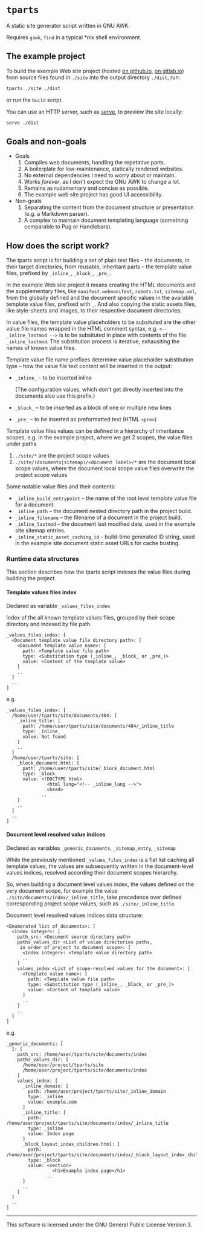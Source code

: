 # `tparts`

A static site generator script written in GNU AWK.

Requires `gawk`, `find` in a typical \*nix shell environment.

## The example project

To build the example Web site project (hosted [on github.io](https://andis-sprinkis.github.io/tparts/), [on gitlab.io](https://andis-sprinkis.gitlab.io/tparts)) from source files found in `./site` into the output directory `./dist`, run:

```sh
tparts ./site ./dist
```

or run the `build` script.

You can use an HTTP server, such as [serve](https://www.npmjs.com/package/serve), to preview the site locally:

```sh
serve ./dist
```

## Goals and non-goals

-   Goals
    1. Compiles web documents, handling the repetative parts.
    1. A boilerplate for low-maintenance, statically rendered websites.
    1. No external dependencies I need to worry about or maintain.
    1. Works _forever_, as I don't expect the GNU AWK to change a lot.
    1. Remains as rudamentary and concise as possible.
    1. The example web site project has good UI accessibility.
-   Non-goals
    1. Separating the content from the document structure or presentation (e.g. a Markdown parser).
    1. A complex to maintain document templating language (something comparable to Pug or Handlebars).

## How does the script work?

The tparts script is for building a set of plain text files – the documents, in their target directories, from reusable, inheritant parts – the template value files, prefixed by `_inline_`, `_block_`, `_pre_`.

In the example Web site project it means creating the HTML documents and the supplementary files, like `manifest.webmanifest`, `robots.txt`, `sitemap.xml`, from the globally defined and the document specific values in the available template value files, prefixed with `_`. And also copying the static assets files, like style-sheets and images, to their respective document directories.

In value files, the template value placeholders to be subsituted are the other value file names wrapped in the HTML comment syntax, e.g. `<-- _inline_lastmod -->` is to be subsituted in place with contents of the file `_inline_lastmod`. The substitution process is iterative, exhausiting the names of known value files.

Template value file name prefixes determine value placeholder substitution type – how the value file text content will be inserted in the output:

-   `_inline_` – to be inserted inline

    (The configuration values, which don't get directly inserted into the documents also use this prefix.)

-   `_block_` – to be inserted as a block of one or multiple new lines
-   `_pre_` – to be inserted as preformatted text (HTML `<pre>`)

Template value files values can be defined in a hierarchy of inheritance scopes, e.g. in the example project, where we get 2 scopes, the value files under paths

1.   `./site/*` are the project scope values
1.   `./site/(documents|sitemap)/<document label>/*` are the document local scope values, where the document local scope value files overwrite the project scope values

Some notable value files and their contents:

-   `_inline_build_entrypoint` – the name of the root level template value file for a document.
-   `_inline_path` – the document nested directory path in the project build.
-   `_inline_filename` – the filename of a document in the project build.
-   `_inline_lastmod` – the document last modified date, used in the example site sitemap entries.
-   `_inline_static_asset_caching_id` – build-time generated ID string, used in the example site document static asset URLs for cache busting.

### Runtime data structures

This section describes how the tparts script indexes the value files during building the project.

#### Template values files index

Declared as variable `_values_files_index`

Index of the all known template values files, grouped by their scope directory and indexed by file path.

```
_values_files_index: [
  <Document template value file directory path>: [
    <Document template value name>: [
      path: <Template value file path>
      type: <Substitution type (_inline_, _block_ or _pre_)>
      value: <Content of the template value>
    ]
    ..
  ]
  ..
]
```

e.g.

```
_values_files_index: [
  /home/user/tparts/site/documents/404: [
    _inline_title: [
      path: /home/user/tparts/site/documents/404/_inline_title
      type: _inline_
      value: Not found
    ]
    ..
  ]
  /home/user/tparts/site: [
    _block_document.html: [
      path: /home/user/tparts/site/_block_document.html
      type: _block_
      value: <!DOCTYPE html>
               <html lang="<!-- _inline_lang -->">
               <head>
             ..
    ]
    ..
  ]
  ..
]
```

#### Document level resolved value indices

Declared as variables `_generic_documents`, `_sitemap_entry`, `_sitemap`

While the previously mentioned `_values_files_index` is a flat list caching all template values, the values are subsequently written in the document-level values indices, resolved according their document scopes hierarchy.

So, when building a document level values index, the values defined on the very document scope, for example the value `./site/documents/index/_inline_title`, take precedence over defined corresponding project scope values, such as `./site/_inline_title`.

Document level resolved values indices data structure:

```
<Enumerated list of documents>: [
  <Index integer>: [
    path_src: <Document source directory path>
    paths_values_dir <List of value directories paths,
     in order of project to document scope>: [
      <Index integer>: <Template value directory path>
      ..
    ]
    values_index <List of scope-resolved values for the document>: [
      <Template value name>: [
        path: <Template value file path>
        type: <Substitution type (_inline_, _block_ or _pre_)>
        value: <Content of template value>
      ]
      ..
    ]
    ..
  ]
]
```

e.g.

```
_generic_documents: [
  1: [
    path_src: /home/user/tparts/site/documents/index
    paths_values_dir: [
      /home/user/project/tparts/site
      /home/user/project/tparts/site/documents/index
    ]
    values_index: [
      _inline_domain: [
        path: /home/user/project/tparts/site/_inline_domain
        type: _inline
        value: example.com
      ]
      _inline_title: [
        path: /home/user/project/tparts/site/documents/index/_inline_title
        type: _inline
        value: Index page
      ]
      _block_layout_index_children.html: [
        path: /home/user/project/tparts/site/documents/index/_block_layout_index_children.html
        type: _block
        value: <section>
                 <h1>Example index page</h1>
               ..
      ]
      ..
    ]
  ]
  ..
]
```

---

This software is licensed under the GNU General Public License Version 3.
